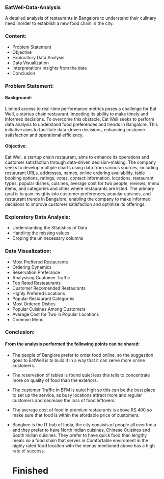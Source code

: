 ### EatWell-Data-Analysis
A detailed analysis of restaurants in Bangalore to understand their culinary need inorder to establish a new food chain in the city.
### Content:
* Problem Statement
* Objective
* Exploratory Data Analysis
* Data Visualization
* Interpretation/ Insights from the data
* Conclusion

### Problem Statement:
#### Background: 
Limited access to real-time performance metrics poses a challenge for Eat Well, a startup chain restaurant, impeding its ability to make timely and informed decisions. To overcome this obstacle, Eat Well seeks to perform data analysis to understand food 
preferences and trends in Bangalore. This initiative aims to facilitate data-driven decisions, enhancing customer satisfaction and operational efficiency.
 
#### Objective: 
Eat Well, a startup chain restaurant, aims to enhance its operations and customer satisfaction through data-driven decision-making. The company seeks to develop multiple charts using data from various sources, including restaurant URLs, addresses, names, online ordering availability, table booking options, ratings, votes, contact information, locations, restaurant types, popular dishes, cuisines, average cost for two people, reviews, menu items, and categories and cities where restaurants are listed. The primary goal is to gain insights into customer preferences, popular cuisines, and restaurant trends in Bangalore, enabling the company to make informed decisions to improve customer satisfaction and optimize its offerings.
### Exploratory Data Analysis:
* Understanding the Sttatistics of Data
* Handling the missing values
* Droping the un necessary columns
### Data Visualization:
* Most Preffered Restaurants
* Ordering Dynamics
* Reservation Preferance
* Analysisng Cuatomer Traffic
* Top Rated Restaaurants
* Customer Recomended Restaurants
* Highly Prefered Locations
* Popular Restaurant Categories
* Most Ordered Dishes
* Popular Cuisines Among Customers
* Average Cost for Two in Popular Locations
* Common Menu

### Conclusion:
#### From the analysis performed the following points can be shared:
* The people of Banglore prefer to order food online, so the suggestion goes to EatWell is to build it in a way that it can serve more online customers.
* The reservation of tables is found quiet less this tells to concentrate more on quality of food than the exteriors.
* The customer Traffic in BTM is quiet high so this can be the best place to set up the service, as busy locations attract more and regular customers and decrease the loss of food leftovers.
* The average cost of food in premium restaurants is above RS.400 so make sure that food is within the afordable price of customers.
* Banglore is the IT hub of India, the city consists of people all over India and they prefer to have North Indian cuisines, Chinese Cuisines and South Indian cuisines. They prefer to have quick food than lengthy meals so a food chain that serves in Comfortable enviroment in the highly rated food location with the menus mentioned above has a high rate of success.

  # Finished #

